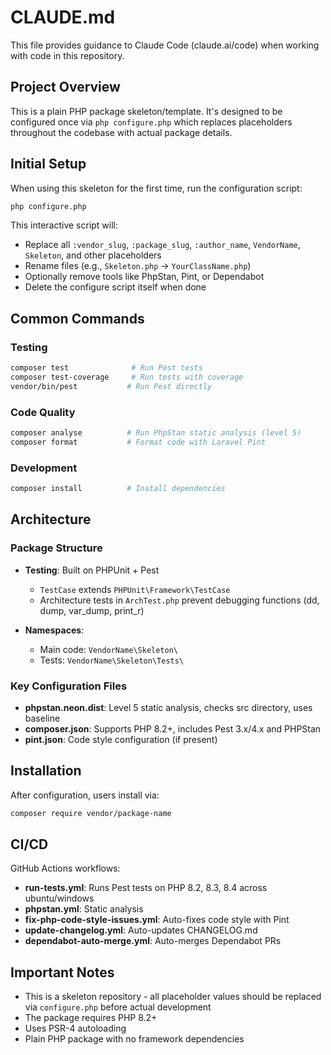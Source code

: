 # CLAUDE.md

This file provides guidance to Claude Code (claude.ai/code) when working with code in this repository.

## Project Overview

This is a plain PHP package skeleton/template. It's designed to be configured once via `php configure.php` which replaces placeholders throughout the codebase with actual package details.

## Initial Setup

When using this skeleton for the first time, run the configuration script:

```bash
php configure.php
```

This interactive script will:
- Replace all `:vendor_slug`, `:package_slug`, `:author_name`, `VendorName`, `Skeleton`, and other placeholders
- Rename files (e.g., `Skeleton.php` → `YourClassName.php`)
- Optionally remove tools like PhpStan, Pint, or Dependabot
- Delete the configure script itself when done

## Common Commands

### Testing
```bash
composer test              # Run Pest tests
composer test-coverage     # Run tests with coverage
vendor/bin/pest           # Run Pest directly
```

### Code Quality
```bash
composer analyse          # Run PhpStan static analysis (level 5)
composer format           # Format code with Laravel Pint
```

### Development
```bash
composer install          # Install dependencies
```

## Architecture

### Package Structure

- **Testing**: Built on PHPUnit + Pest
  - `TestCase` extends `PHPUnit\Framework\TestCase`
  - Architecture tests in `ArchTest.php` prevent debugging functions (dd, dump, var_dump, print_r)

- **Namespaces**:
  - Main code: `VendorName\Skeleton\`
  - Tests: `VendorName\Skeleton\Tests\`

### Key Configuration Files

- **phpstan.neon.dist**: Level 5 static analysis, checks src directory, uses baseline
- **composer.json**: Supports PHP 8.2+, includes Pest 3.x/4.x and PHPStan
- **pint.json**: Code style configuration (if present)

## Installation

After configuration, users install via:
```bash
composer require vendor/package-name
```

## CI/CD

GitHub Actions workflows:
- **run-tests.yml**: Runs Pest tests on PHP 8.2, 8.3, 8.4 across ubuntu/windows
- **phpstan.yml**: Static analysis
- **fix-php-code-style-issues.yml**: Auto-fixes code style with Pint
- **update-changelog.yml**: Auto-updates CHANGELOG.md
- **dependabot-auto-merge.yml**: Auto-merges Dependabot PRs

## Important Notes

- This is a skeleton repository - all placeholder values should be replaced via `configure.php` before actual development
- The package requires PHP 8.2+
- Uses PSR-4 autoloading
- Plain PHP package with no framework dependencies
